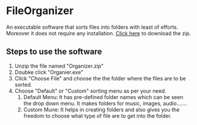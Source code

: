 # FileOrganizer
An executable software that sorts files into folders with least of efforts. Moreover it does not require any installation. [Click here](https://google.com) to download the zip.


## Steps to use the software
1. Unzip the file named "Organizer.zip"
2. Doubke click "Organier.exe"
3. Click "Choose File" and choose the the folder where the files are to be sorted.
4. Choose "Default" or "Custom" sorting menu as per your need.
	1. Default Menu: It has pre-defined folder names which can be seen the drop down menu.
		 It makes folders for music, images, audio.......
	2. Custom Mune: It helps in creating folders and also gives you the freedom to choose what type of file are to get into the folder.
